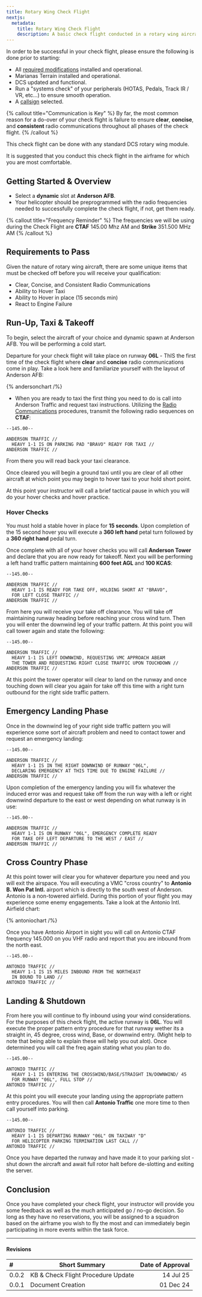 ```yaml
---
title: Rotary Wing Check Flight
nextjs:
  metadata:
    title: Rotary Wing Check Flight
    description: A basic check flight conducted in a rotary wing aircraft. This ensures that prospective members have a base understanding of both airfield operations and radio communications. It also allows us to ensure folks are proficient in conversational English, which is a requirement for membership at Global Task Force Overlord.
---
```


In order to be successful in your check flight, please ensure the following is done prior to starting:

- All [required modifications](/docs/resources/modifications) installed and operational.
- Marianas Terrain installed and operational.
- DCS updated and functional.
- Run a "systems check" of your peripherals (HOTAS, Pedals, Track IR / VR, etc...) to ensure smooth operation.
- A [callsign](/docs/membership/check-flight#callsigns) selected.

{% callout title="Communication is Key" %}
By far, the most common reason for a do-over of your check flight is failure to ensure **clear**, **concise**, and **consistent** radio communications throughout all phases of the check flight.
{% /callout %}

This check flight can be done with any standard DCS rotary wing module.

It is suggested that you conduct this check flight in the airframe for which you are most comfortable.

## Getting Started & Overview

- Select a **dynamic** slot at **Anderson AFB**.
- Your helicopter should be preprogrammed with the radio frequencies needed to successfully complete the check flight, if not, get them ready.

{% callout title="Frequency Reminder" %}
The frequencies we will be using during the Check Flight are
**CTAF** 145.00 Mhz AM and
**Strike** 351.500 MHz AM
{% /callout %}

## Requirements to Pass

Given the nature of rotary wing aircraft, there are some unique items that must be checked off before you will receive your qualification:

- Clear, Concise, and Consistent Radio Communications
- Ability to Hover Taxi
- Ability to Hover in place (15 seconds min)
- React to Engine Failure

## Run-Up, Taxi & Takeoff

To begin, select the aircraft of your choice and dynamic spawn at Anderson AFB. You will be performing a cold start.

Departure for your check flight will take place on runway **06L** - ThIS the first time of the check flight where **clear** and **concise** radio communications come in play. Take a look here and familiarize yourself with the layout of Anderson AFB:

{% andersonchart /%}

- When you are ready to taxi the first thing you need to do is call into Anderson Traffic and request taxi instructions. Utilizing the [Radio Communications](/docs/procedures/radio-communications) procedures, transmit the following radio sequences on **CTAF**:

```radio
--145.00--

ANDERSON TRAFFIC //
  HEAVY 1-1 IS ON PARKING PAD "BRAVO" READY FOR TAXI //
ANDERSON TRAFFIC //
```

From there you will read back your taxi clearance.

Once cleared you will begin a ground taxi until you are clear of all other aircraft at which point you may begin to hover taxi to your hold short point.

At this point your instructor will call a brief tactical pause in which you will do your hover checks and hover practice.

### Hover Checks

You must hold a stable hover in place for **15 seconds**. Upon completion of the 15 second hover you will execute a **360 left hand** petal turn followed by a **360 right hand** pedal turn.

Once complete with all of your hover checks you will call **Anderson Tower** and declare that you are now ready for takeoff. Next you will be performing a left hand traffic pattern maintaining **600 feet AGL** and **100 KCAS**:

```radio
--145.00--

ANDERSON TRAFFIC //
  HEAVY 1-1 IS READY FOR TAKE OFF, HOLDING SHORT AT "BRAVO",
  FOR LEFT CLOSE TRAFFIC //
ANDERSON TRAFFIC //
```

From here you will receive your take off clearance. You will take off maintaining runway heading before reaching your cross wind turn. Then you will enter the downwind leg of your traffic pattern. At this point you will call tower again and state the following:

```radio
--145.00--

ANDERSON TRAFFIC //
  HEAVY 1-1 IS LEFT DOWNWIND, REQUESTING VMC APPROACH ABEAM
  THE TOWER AND REQUESTING RIGHT CLOSE TRAFFIC UPON TOUCHDOWN //
ANDERSON TRAFFIC //
```

At this point the tower operator will clear to land on the runway and once touching down will clear you again for take off this time with a right turn outbound for the right side traffic pattern.

## Emergency Landing Phase

Once in the downwind leg of your right side traffic pattern you will experience some sort of aircraft problem and need to contact tower and request an emergency landing:

```radio
--145.00--

ANDERSON TRAFFIC //
  HEAVY 1-1 IS IN THE RIGHT DOWNWIND OF RUNWAY "06L",
  DECLARING EMERGENCY AT THIS TIME DUE TO ENGINE FAILURE //
ANDERSON TRAFFIC //
```

Upon completion of the emergency landing you will fix whatever the induced error was and request take off from the run way with a left or right downwind departure to the east or west depending on what runway is in use:

```radio
--145.00--

ANDERSON TRAFFIC //
  HEAVY 1-1 IS ON RUNWAY "06L", EMERGENCY COMPLETE READY
  FOR TAKE OFF LEFT DEPARTURE TO THE WEST / EAST //
ANDERSON TRAFFIC //
```

## Cross Country Phase

At this point tower will clear you for whatever departure you need and you will exit the airspace. You will executing a VMC "cross country" to **Antonio B. Won Pat Intl.** airport which is directly to the south west of Anderson. Antonio is a non-towered airfield. During this portion of your flight you may experience some enemy engagements. Take a look at the Antonio Intl. Airfield chart:

{% antoniochart /%}

Once you have Antonio Airport in sight you will call on Antonio CTAF frequency 145.000 on you VHF radio and report that you are inbound from the north east.

```radio
--145.00--

ANTONIO TRAFFIC //
  HEAVY 1-1 IS 15 MILES INBOUND FROM THE NORTHEAST
  IN BOUND TO LAND //
ANTONIO TRAFFIC //
```

## Landing & Shutdown

From here you will continue to fly inbound using your wind considerations. For the purposes of this check flight, the active runway is **06L**. You will execute the proper pattern entry procedure for that runway wether its a straight in, 45 degree, cross wind, Base, or downwind entry. (Might help to note that being able to explain these will help you out alot). Once determined you will call the freq again stating what you plan to do.

```radio
--145.00--

ANTONIO TRAFFIC //
  HEAVY 1-1 IS ENTERING THE CROSSWIND/BASE/STRAIGHT IN/DOWNWIND/ 45
  FOR RUNWAY "06L", FULL STOP //
ANTONIO TRAFFIC //
```

At this point you will execute your landing using the appropriate pattern entry procedures. You will then call **Antonio Traffic** one more time to then call yourself into parking.

```radio
--145.00--

ANTONIO TRAFFIC //
  HEAVY 1-1 IS DEPARTING RUNWAY "06L" ON TAXIWAY "D"
  FOR HELICOPTER PARKING TERMINATION LAST CALL //
ANTONIO TRAFFIC //
```

Once you have departed the runway and have made it to your parking slot - shut down the aircraft and await full rotor halt before de-slotting and exiting the server.

## Conclusion

Once you have completed your check flight, your instructor will provide you some feedback as well as the much anticipated go / no-go decision. So long as they have no reservations, you will be assigned to a squadron based on the airframe you wish to fly the most and can immediately begin participating in more events within the task force.

---

#### Revisions

| #     | Short Summary                      | Date of Approval |
| :---- | ---------------------------------- | ---------------: |
| 0.0.2 | KB & Check Flight Procedure Update |        14 Jul 25 |
| 0.0.1 | Document Creation                  |        01 Dec 24 |

